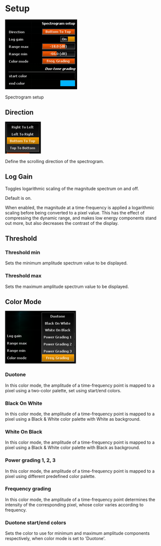 # Setup
![](../include/Spectrogram_Setup.png)

<link type="document" target="Spectrogram">Spectrogram</link>
setup

## Direction
![](../include/SpectrogramSetupDirection.png)

Define the scrolling direction of the spectrogram.

## Log Gain
Toggles logarithmic scaling of the magnitude spectrum on and off.

Default is on.

When enabled, the magnitude at a time-frequency is applied a logarithmic scaling before being
converted to a pixel value. This has the effect of compressing the dynamic range, and makes low
energy components stand out more, but also decreases the contrast of the display.

## Threshold
### Threshold min

Sets the minimum amplitude spectrum value to be displayed.

### Threshold max

Sets the maximum amplitude spectrum value to be displayed.

## Color Mode

![](../include/SpectrogramColorMode.png)

### Duotone
In this color mode, the amplitude of a time-frequency point is mapped to
a pixel using a two-color palette, set using start/end colors.

### Black On White
In this color mode, the amplitude of a time-frequency point is mapped to a pixel using a Black &amp;
White color palette with White as background.

### White On Black

In this color mode, the amplitude of a time-frequency point is mapped to a pixel using a Black &amp;
White color palette with Black as background.
### Power grading 1, 2, 3
In this color
mode, the amplitude of a time-frequency point is mapped to a pixel using different predefined color palette.

### Frequency grading
In this color mode, the amplitude of a time-frequency
point determines the intensity of the corresponding pixel, whose color varies according to frequency.

### Duotone start/end colors
Sets the color to use for minimum and maximum amplitude components respectively, when color mode is set to 'Duotone'.



